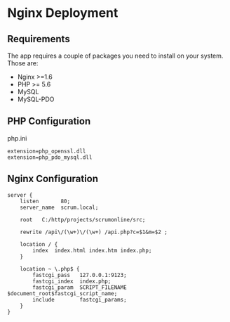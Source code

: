 # Nginx Deployment

## Requirements
The app requires a couple of packages you need to install on your system. Those are:
- Nginx >=1.6
- PHP >= 5.6
- MySQL
- MySQL-PDO

## PHP Configuration

php.ini
````
extension=php_openssl.dll
extension=php_pdo_mysql.dll
````

## Nginx Configuration

````
server {
    listen       80;
    server_name  scrum.local;

    root   C:/http/projects/scrumonline/src;

    rewrite /api\/(\w+)\/(\w+) /api.php?c=$1&m=$2 ;

    location / {
        index  index.html index.htm index.php;
    }

    location ~ \.php$ {
        fastcgi_pass   127.0.0.1:9123;
        fastcgi_index  index.php;
        fastcgi_param  SCRIPT_FILENAME $document_root$fastcgi_script_name;
        include        fastcgi_params;
    }
}
````